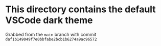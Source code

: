 # This directory contains the default VSCode dark theme

Grabbed from the `main` branch with commit `daf1b149049f7e0bbfabe2bcb1b6274a9ac96572`
